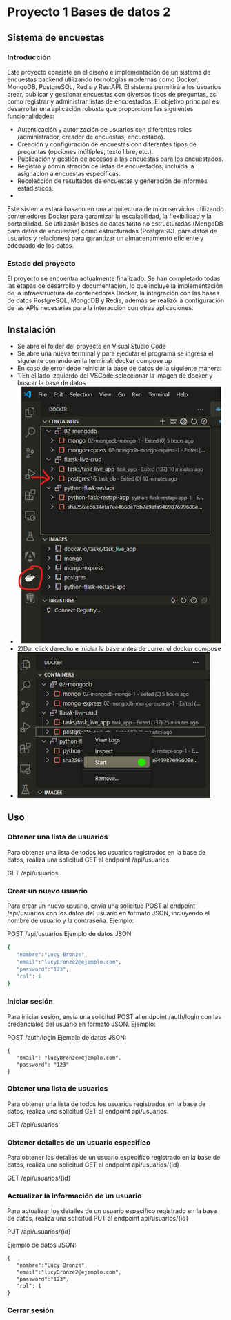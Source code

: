 # Proyecto 1 Bases de datos 2

<h2>Sistema de encuestas</h2>

<h3>Introducción</h3>

<p>Este proyecto consiste en el diseño e implementación de un sistema de encuestas backend utilizando tecnologías modernas como Docker, MongoDB, PostgreSQL, Redis y RestAPI. El sistema permitirá a los usuarios crear, publicar y gestionar encuestas con diversos tipos de preguntas, así como registrar y administrar listas de encuestados.
El objetivo principal es desarrollar una aplicación robusta que proporcione las siguientes funcionalidades:</p>
<ul>
  <li>	Autenticación y autorización de usuarios con diferentes roles (administrador, creador de encuestas, encuestado).</li>	
<li>Creación y configuración de encuestas con diferentes tipos de preguntas (opciones múltiples, texto libre, etc.).</li>
<li>Publicación y gestión de accesos a las encuestas para los encuestados.</li>
<li>Registro y administración de listas de encuestados, incluida la asignación a encuestas específicas.</li>
<li>Recolección de resultados de encuestas y generación de informes estadísticos. <li>
</ul>
<p>Este sistema estará basado en una arquitectura de microservicios utilizando contenedores Docker para garantizar la escalabilidad, la flexibilidad y la portabilidad. Se utilizarán bases de datos tanto no estructuradas (MongoDB para datos de encuestas) como estructuradas (PostgreSQL para datos de usuarios y relaciones) para garantizar un almacenamiento eficiente y adecuado de los datos.  </p>


<h3>Estado del proyecto</h3>
<p>El proyecto se encuentra actualmente finalizado. Se han completado todas las etapas de desarrollo y documentación, lo que incluye la implementación de la infraestructura de contenedores Docker, la integración con las bases de datos PostgreSQL, MongoDB y Redis, además se realizó la configuración de las APIs necesarias para la interacción con otras aplicaciones.</p>


<h2>Instalación</h2>
<ul>
  <li>Se abre el folder del proyecto en Visual Studio Code</li>
  <li>Se abre una nueva terminal y para ejecutar el programa se ingresa el siguiente comando en la terminal: docker compose up</li>
  <li>En caso de error debe reiniciar la base de datos de la siguiente manera:</li>
  <li> 1)En el lado izquierdo del VSCode seleccionar la imagen de docker y buscar la base de datos</li>
  <li><img src="1.png"></li>
  <li> 2)Dar click derecho e iniciar la base antes de correr el docker compose</li>
  <li><img src="2.png"></li>
 
</ul>

<h2>Uso</h2>
<h3>Obtener una lista de usuarios</h3>
<p>Para obtener una lista de todos los usuarios registrados en la base de datos, realiza una solicitud GET al endpoint /api/usuarios</p>
<p>GET /api/usuarios</p>


<h3>Crear un nuevo usuario</h3>
<p>Para crear un nuevo usuario, envía una solicitud POST al endpoint /api/usuarios con los datos del usuario en formato JSON, incluyendo el nombre de usuario y la contraseña. Ejemplo:</p>
<p>POST /api/usuarios
	Ejemplo de datos JSON:</p>

 ```ruby
{
    "nombre":"Lucy Bronze",
    "email":"lucyBronze2@ejemplo.com",
    "password":"123",
    "rol": 1
}
```

<h3>Iniciar sesión</h3>
<p>Para iniciar sesión, envía una solicitud POST al endpoint /auth/login con las credenciales del usuario en formato JSON. Ejemplo:</p>
<p>POST /auth/login
	Ejemplo de datos JSON:</p>
 
 ```
{
    "email": "lucyBronze@ejemplo.com",
    "password": "123"
}
```

<h3>Obtener una lista de usuarios</h3>
<p>Para obtener una lista de todos los usuarios registrados en la base de datos, realiza una solicitud GET al endpoint api/usuarios.</p>
<p>GET /api/usuarios</p>

<h3>Obtener detalles de un usuario especifico</h3>
<p>Para obtener los detalles de un usuario especifico registrado en la base de datos, realiza una solicitud GET al endpoint api/usuarios/{id} </p>
<p>GET /api/usuarios/{id} </p>

<h3>Actualizar la información de un usuario</h3>
<p>Para actualizar los detalles de un usuario especifico registrado en la base de datos, realiza una solicitud PUT al endpoint api/usuarios/{id} </p>
<p>PUT /api/usuarios/{id} </p>
<p>Ejemplo de datos JSON:</p>

 ```
{
    "nombre":"Lucy Bronze",
    "email":"lucyBronze2@ejemplo.com",
    "password":"123",
    "rol": 1
}
```

<h3>Cerrar sesión</h3>



 
 

 


